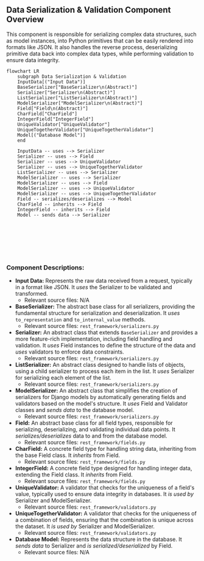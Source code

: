 ## Data Serialization & Validation Component Overview

This component is responsible for serializing complex data structures, such as model instances, into Python primitives that can be easily rendered into formats like JSON. It also handles the reverse process, deserializing primitive data back into complex data types, while performing validation to ensure data integrity.

```mermaid
flowchart LR
    subgraph Data Serialization & Validation
    InputData[("Input Data")]
    BaseSerializer["BaseSerializer\n(Abstract)"]
    Serializer["Serializer\n(Abstract)"]
    ListSerializer["ListSerializer\n(Abstract)"]
    ModelSerializer["ModelSerializer\n(Abstract)"]
    Field["Field\n(Abstract)"]
    CharField["CharField"] 
    IntegerField["IntegerField"]
    UniqueValidator["UniqueValidator"]
    UniqueTogetherValidator["UniqueTogetherValidator"]
    Model[("Database Model")]
    end

    InputData -- uses --> Serializer
    Serializer -- uses --> Field
    Serializer -- uses --> UniqueValidator
    Serializer -- uses --> UniqueTogetherValidator
    ListSerializer -- uses --> Serializer
    ModelSerializer -- uses --> Serializer
    ModelSerializer -- uses --> Field
    ModelSerializer -- uses --> UniqueValidator
    ModelSerializer -- uses --> UniqueTogetherValidator
    Field -- serializes/deserializes --> Model
    CharField -- inherits --> Field
    IntegerField -- inherits --> Field
    Model -- sends data --> Serializer








```

### Component Descriptions:

*   **Input Data:** Represents the raw data received from a request, typically in a format like JSON. It *uses* the Serializer to be validated and transformed.
    *   Relevant source files: N/A
*   **BaseSerializer:** The abstract base class for all serializers, providing the fundamental structure for serialization and deserialization. It *uses* `to_representation` and `to_internal_value` methods.
    *   Relevant source files: `rest_framework/serializers.py`
*   **Serializer:** An abstract class that extends `BaseSerializer` and provides a more feature-rich implementation, including field handling and validation. It *uses* Field instances to define the structure of the data and *uses* validators to enforce data constraints.
    *   Relevant source files: `rest_framework/serializers.py`
*   **ListSerializer:** An abstract class designed to handle lists of objects, using a child serializer to process each item in the list. It *uses* Serializer for serializing each element of the list.
    *   Relevant source files: `rest_framework/serializers.py`
*   **ModelSerializer:** An abstract class that simplifies the creation of serializers for Django models by automatically generating fields and validators based on the model's structure. It *uses* Field and Validator classes and *sends data* to the database model.
    *   Relevant source files: `rest_framework/serializers.py`
*   **Field:** An abstract base class for all field types, responsible for serializing, deserializing, and validating individual data points. It *serializes/deserializes* data to and from the database model.
    *   Relevant source files: `rest_framework/fields.py`
*   **CharField:** A concrete field type for handling string data, inheriting from the base Field class. It *inherits* from Field.
    *   Relevant source files: `rest_framework/fields.py`
*   **IntegerField:** A concrete field type designed for handling integer data, extending the Field class. It *inherits* from Field.
    *   Relevant source files: `rest_framework/fields.py`
*   **UniqueValidator:** A validator that checks for the uniqueness of a field's value, typically used to ensure data integrity in databases. It *is used by* Serializer and ModelSerializer.
    *   Relevant source files: `rest_framework/validators.py`
*   **UniqueTogetherValidator:** A validator that checks for the uniqueness of a combination of fields, ensuring that the combination is unique across the dataset. It *is used by* Serializer and ModelSerializer.
    *   Relevant source files: `rest_framework/validators.py`
*   **Database Model:** Represents the data structure in the database. It *sends data* to Serializer and *is serialized/deserialized* by Field.
    *   Relevant source files: N/A

